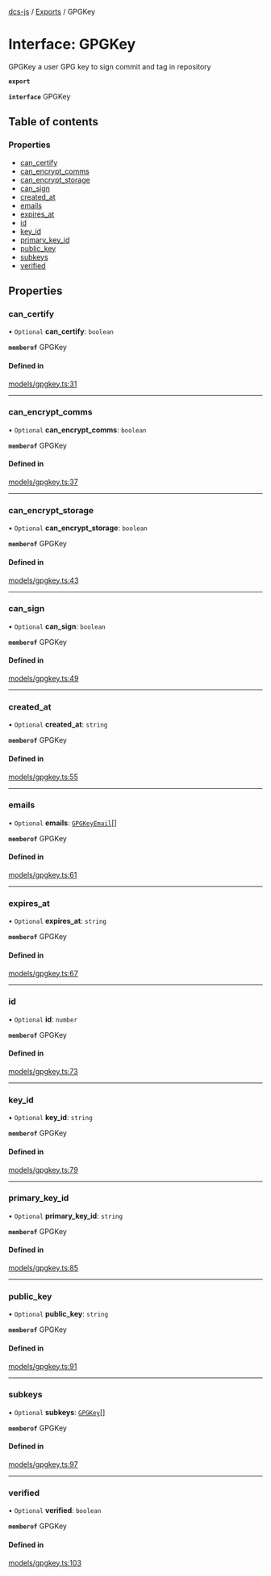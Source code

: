 [dcs-js](../README.md) / [Exports](../modules.md) / GPGKey

# Interface: GPGKey

GPGKey a user GPG key to sign commit and tag in repository

**`export`**

**`interface`** GPGKey

## Table of contents

### Properties

- [can\_certify](GPGKey.md#can_certify)
- [can\_encrypt\_comms](GPGKey.md#can_encrypt_comms)
- [can\_encrypt\_storage](GPGKey.md#can_encrypt_storage)
- [can\_sign](GPGKey.md#can_sign)
- [created\_at](GPGKey.md#created_at)
- [emails](GPGKey.md#emails)
- [expires\_at](GPGKey.md#expires_at)
- [id](GPGKey.md#id)
- [key\_id](GPGKey.md#key_id)
- [primary\_key\_id](GPGKey.md#primary_key_id)
- [public\_key](GPGKey.md#public_key)
- [subkeys](GPGKey.md#subkeys)
- [verified](GPGKey.md#verified)

## Properties

### <a id="can_certify" name="can_certify"></a> can\_certify

• `Optional` **can\_certify**: `boolean`

**`memberof`** GPGKey

#### Defined in

[models/gpgkey.ts:31](https://github.com/unfoldingWord/dcs-js/blob/b29eb7a/models/gpgkey.ts#L31)

___

### <a id="can_encrypt_comms" name="can_encrypt_comms"></a> can\_encrypt\_comms

• `Optional` **can\_encrypt\_comms**: `boolean`

**`memberof`** GPGKey

#### Defined in

[models/gpgkey.ts:37](https://github.com/unfoldingWord/dcs-js/blob/b29eb7a/models/gpgkey.ts#L37)

___

### <a id="can_encrypt_storage" name="can_encrypt_storage"></a> can\_encrypt\_storage

• `Optional` **can\_encrypt\_storage**: `boolean`

**`memberof`** GPGKey

#### Defined in

[models/gpgkey.ts:43](https://github.com/unfoldingWord/dcs-js/blob/b29eb7a/models/gpgkey.ts#L43)

___

### <a id="can_sign" name="can_sign"></a> can\_sign

• `Optional` **can\_sign**: `boolean`

**`memberof`** GPGKey

#### Defined in

[models/gpgkey.ts:49](https://github.com/unfoldingWord/dcs-js/blob/b29eb7a/models/gpgkey.ts#L49)

___

### <a id="created_at" name="created_at"></a> created\_at

• `Optional` **created\_at**: `string`

**`memberof`** GPGKey

#### Defined in

[models/gpgkey.ts:55](https://github.com/unfoldingWord/dcs-js/blob/b29eb7a/models/gpgkey.ts#L55)

___

### <a id="emails" name="emails"></a> emails

• `Optional` **emails**: [`GPGKeyEmail`](GPGKeyEmail.md)[]

**`memberof`** GPGKey

#### Defined in

[models/gpgkey.ts:61](https://github.com/unfoldingWord/dcs-js/blob/b29eb7a/models/gpgkey.ts#L61)

___

### <a id="expires_at" name="expires_at"></a> expires\_at

• `Optional` **expires\_at**: `string`

**`memberof`** GPGKey

#### Defined in

[models/gpgkey.ts:67](https://github.com/unfoldingWord/dcs-js/blob/b29eb7a/models/gpgkey.ts#L67)

___

### <a id="id" name="id"></a> id

• `Optional` **id**: `number`

**`memberof`** GPGKey

#### Defined in

[models/gpgkey.ts:73](https://github.com/unfoldingWord/dcs-js/blob/b29eb7a/models/gpgkey.ts#L73)

___

### <a id="key_id" name="key_id"></a> key\_id

• `Optional` **key\_id**: `string`

**`memberof`** GPGKey

#### Defined in

[models/gpgkey.ts:79](https://github.com/unfoldingWord/dcs-js/blob/b29eb7a/models/gpgkey.ts#L79)

___

### <a id="primary_key_id" name="primary_key_id"></a> primary\_key\_id

• `Optional` **primary\_key\_id**: `string`

**`memberof`** GPGKey

#### Defined in

[models/gpgkey.ts:85](https://github.com/unfoldingWord/dcs-js/blob/b29eb7a/models/gpgkey.ts#L85)

___

### <a id="public_key" name="public_key"></a> public\_key

• `Optional` **public\_key**: `string`

**`memberof`** GPGKey

#### Defined in

[models/gpgkey.ts:91](https://github.com/unfoldingWord/dcs-js/blob/b29eb7a/models/gpgkey.ts#L91)

___

### <a id="subkeys" name="subkeys"></a> subkeys

• `Optional` **subkeys**: [`GPGKey`](GPGKey.md)[]

**`memberof`** GPGKey

#### Defined in

[models/gpgkey.ts:97](https://github.com/unfoldingWord/dcs-js/blob/b29eb7a/models/gpgkey.ts#L97)

___

### <a id="verified" name="verified"></a> verified

• `Optional` **verified**: `boolean`

**`memberof`** GPGKey

#### Defined in

[models/gpgkey.ts:103](https://github.com/unfoldingWord/dcs-js/blob/b29eb7a/models/gpgkey.ts#L103)
